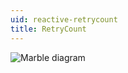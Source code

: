 ```yaml
---
uid: reactive-retrycount
title: RetryCount
---
```


![Marble diagram](~/images/reactive-retrycount.svg)
